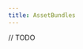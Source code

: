 ```yaml
---
title: AssetBundles
---
```


// TODO
<!-- ## What is an assetbundle? -->
<!-- ## Downloading Unity -->